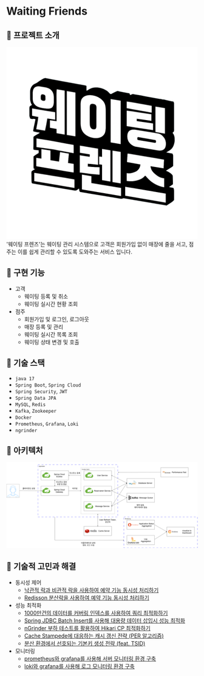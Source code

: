 # Waiting Friends

## 📌 프로젝트 소개
![waiting_friends_logo.png](waiting_friends_logo.png)
'웨이팅 프렌즈'는 웨이팅 관리 시스템으로 고객은 회원가입 없이 매장에 줄을 서고, 점주는 이를 쉽게 관리할 수 있도록 도와주는 서비스 입니다.

## 📌 구현 기능
- 고객
  - 웨이팅 등록 및 취소
  - 웨이팅 실시간 현황 조회
- 점주
  - 회원가입 및 로그인, 로그아웃
  - 매장 등록 및 관리
  - 웨이팅 실시간 목록 조회
  - 웨이팅 상태 변경 및 호출

## 📌 기술 스택
- `java 17`
- `Spring Boot`, `Spring Cloud`
- `Spring Security`, `JWT`
- `Spring Data JPA`
- `MySQL`, `Redis`
- `Kafka`, `Zookeeper`
- `Docker`
- `Prometheus`, `Grafana`, `Loki`
- `ngrinder`

## 📌 아키텍처
![project_architecture.png](project_architecture.png)
## 📌 기술적 고민과 해결
- 동시성 제어
  - [낙관적 락과 비관적 락을 사용하여 예약 기능 동시성 처리하기](https://cjsrhd94.tistory.com/213)
  - [Redisson 분산락을 사용하여 예약 기능 동시성 처리하기](https://cjsrhd94.tistory.com/215)
- 성능 최적화
  - [1000만건의 데이터를 커버링 인덱스를 사용하여 쿼리 최적화하기](https://cjsrhd94.tistory.com/223)
  - [Spring JDBC Batch Insert를 사용해 대용량 데이터 삽입시 성능 최적화](https://cjsrhd94.tistory.com/219)
  - [nGrinder 부하 테스트를 활용하여 Hikari CP 최적화하기](https://cjsrhd94.tistory.com/221)
  - [Cache Stampede에 대응하는 캐시 갱신 전략 (PER 알고리즘)](https://cjsrhd94.tistory.com/226)
  - [분산 환경에서 선호되는 기본키 생성 전략 (feat. TSID)](https://cjsrhd94.tistory.com/224)
- 모니터링
  - [prometheus와 grafana를 사용해 서버 모니터링 환경 구축](https://cjsrhd94.tistory.com/216)
  - [loki와 grafana를 사용해 로그 모니터링 환경 구축](https://cjsrhd94.tistory.com/217)